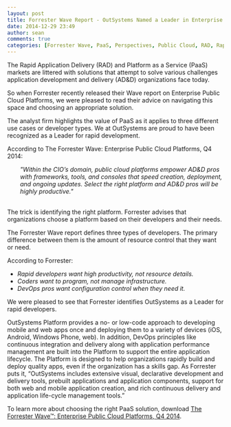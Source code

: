 ```yaml
---
layout: post
title: Forrester Wave Report - OutSystems Named a Leader in Enterprise Public Cloud Platforms for Rapid Developers
date: 2014-12-29 23:49
author: sean
comments: true
categories: [Forrester Wave, PaaS, Perspectives, Public Cloud, RAD, Rapid Application Delivery, Rapid Application Development]
---
```

The Rapid Application Delivery (RAD) and Platform as a Service (PaaS) markets are littered with solutions that attempt to solve various challenges application development and delivery (AD&amp;D) organizations face today.

So when Forrester recently released their Wave report on Enterprise Public Cloud Platforms, we were pleased to read their advice on navigating this space and choosing an appropriate solution.

The analyst firm highlights the value of PaaS as it applies to three different use cases or developer types. We at OutSystems are proud to have been recognized as a Leader for rapid development.
<!--more-->

<img style="float: right; margin-left: 20px;" src="http://www.outsystems.com/CMS_BackOffice/ResourceLink.aspx?ResourceName=forrester-wave-public-cloud-platforms-thumb&amp;v=20141229214345" alt="" />According to The Forrester Wave: Enterprise Public Cloud Platforms, Q4 2014:
<div style="margin-left: 30px;"><i>"Within the CIO’s domain, public cloud platforms empower AD&amp;D pros with frameworks, tools, and consoles that speed creation, deployment, and ongoing updates. Select the right platform and AD&amp;D pros will be highly productive."</i></div>
&nbsp;

The trick is identifying the right platform. Forrester advises that organizations choose a platform based on their developers and their needs.

The Forrester Wave report defines three types of developers. The primary difference between them is the amount of resource control that they want or need.

According to Forrester:
<ul>
	<li><i>Rapid developers want high productivity, not resource details.</i></li>
	<li><i>Coders want to program, not manage infrastructure.</i></li>
	<li><i>DevOps pros want configuration control when they need it.</i></li>
</ul>
We were pleased to see that Forrester identifies OutSystems as a Leader for rapid developers.

OutSystems Platform provides a no- or low-code approach to developing mobile and web apps once and deploying them to a variety of devices (iOS, Android, Windows Phone, web). In addition, DevOps principles like continuous integration and delivery along with application performance management are built into the Platform to support the entire application lifecycle. The Platform is designed to help organizations rapidly build and deploy quality apps, even if the organization has a skills gap. As Forrester puts it, “OutSystems includes extensive visual, declarative development and delivery tools, prebuilt applications and application components, support for both web and mobile application creation, and rich continuous delivery and application life-cycle management tools.”

To learn more about choosing the right PaaS solution, download <a title="Forrester Wave: Enterprise Public Cloud Platforms, Q4 2014" href="http://www.outsystems.com/offer/forrester-wave-enterprise-public-cloud-platforms/" target="_blank">The Forrester Wave™: Enterprise Public Cloud Platforms, Q4 2014</a>.
